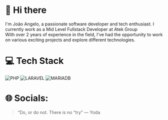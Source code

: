 # 👋 Hi there

I'm João Angelo, a passionate software developer and tech enthusiast. I currently work as a Mid Level Fullstack Developer at Atek Group </br>
With over 2 years of experience in the field, I've had the opportunity to work on various exciting projects and explore different technologies.

# 💻 Tech Stack
![PHP](https://img.shields.io/badge/PHP-777BB4?style=for-the-badge&logo=php&logoColor=white) ![LARAVEL](https://img.shields.io/badge/Laravel-FF2D20?style=for-the-badge&logo=laravel&logoColor=white) ![MARIADB](https://img.shields.io/badge/MariaDB-003545?style=for-the-badge&logo=mariadb&logoColor=white)

# 🌐 Socials:


> “Do, or do not. There is no “try” — Yoda
